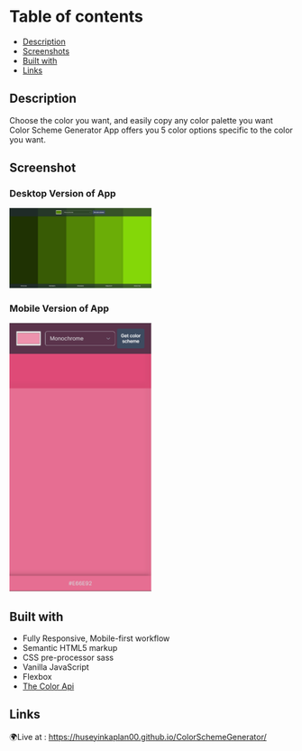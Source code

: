 # Table of contents

  - [Description](#description)
  - [Screenshots](#screenshot)
  - [Built with](#built-with) 
  - [Links](#links)

## Description

Choose the color you want, and easily copy any color palette you want <br />
Color Scheme Generator App offers you 5 color options specific to the color you want.
## Screenshot
<h3>Desktop Version of App</h3>
<img style="width:50%" src="https://raw.githubusercontent.com/huseyinkaplan00/ColorSchemeGenerator/main/assets/img/Screenshot.png"/>
<h3>Mobile Version of App</h3>
<img style="width:50%;" src="https://raw.githubusercontent.com/huseyinkaplan00/ColorSchemeGenerator/main/assets/img/mobileScreenshoot.png"/>

## Built with
- Fully Responsive, Mobile-first workflow
- Semantic HTML5 markup
- CSS pre-processor sass 
- Vanilla JavaScript
- Flexbox
- <a href="https://www.thecolorapi.com/"> The Color Api  </a>

## Links
🌍Live at : https://huseyinkaplan00.github.io/ColorSchemeGenerator/
